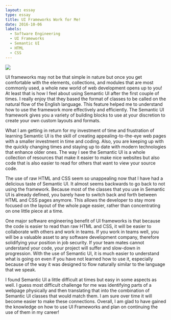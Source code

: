 ```yaml
---
layout: essay
type: essay
title: UI Frameworks Work for Me!
date: 2016-10-06
labels:
  - Software Engineering
  - UI Frameworks
  - Semantic UI
  - HTML
  - CSS
---
```


<img class="ui fluid image" src="http://courses.ics.hawaii.edu/ics314f16/morea/ui-frameworks/experience-islandsnow.png">

  UI frameworks may not be that simple in nature but once you get comfortable with the elements, collections, and modules that are most commonly used, a whole new world of web development opens up to you!  At least that is how I feel about using Semantic UI after the first couple of times.  I really enjoy that they based the format of classes to be called on the natural flow of the English language.  This feature helped me to understand how to use the framework more effectively and efficiently.  The Semantic UI framework gives you a variety of building blocks to use at your discretion to create your own custom layouts and formats.
  
  
  What I am getting in return for my investment of time and frustration of learning Semantic UI is the skill of creating appealing-to-the-eye web pages with a smaller investment in time and coding.  Also, you are keeping up with the quickly changing times and staying up to date with modern technologies that enhance older ones.  The way I see the Semantic UI is a whole collection of resources that make it easier to make nice websites but also code that is also easier to read for others that want to view your source code.  
    
  The use of raw HTML and CSS seem so unappealing now that I have had a delicious taste of Semantic UI.  It almost seems backwards to go back to not using the framework.  Because most of the classes that you use in Semantic UI is already defined, you barely have to switch back and forth between HTML and CSS pages anymore.  This allows the developer to stay more focused on the layout of the whole page easier, rather than concentrating on one little piece at a time.  
  
  One major software engineering benefit of UI frameworks is that because the code is easier to read than raw HTML and CSS, it will be easier to collaborate with others and work in teams.  If you work in teams well, you will be a valuable asset to any software development company, therefore solidifying your position in job security.  If your team mates cannot understand your code, your project will suffer and slow-down in progression.  With the use of Semantic UI, it is much easier to understand what is going on even if you have not learned how to use it, especially because of the way it was designed to flow naturally similar to the language that we speak.
  
  I found Semantic UI a little difficult at times but easy in some aspects as well.  I guess most difficult challenge for me was identifying parts of a webpage physically and then translating that into the combination of Semantic UI classes that would match them.  I am sure over time it will become easier to make these connections.  Overall, I am glad to have gained the knowledge on how to use UI Frameworks and plan on continuing the use of them in my career!
